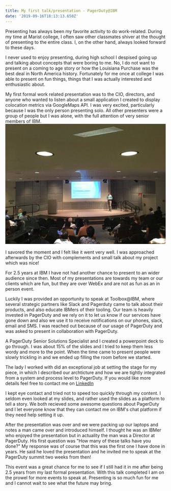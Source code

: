 ```yaml
---
title: My first talk/presentation - PagerDuty@IBM
date: '2019-09-16T18:13:13.650Z'
---
```


Presenting has always been my favorite activity to do work-related. During my time at Marist college, I often saw other classmates shiver at the thought of presenting to the entire class. I, on the other hand, always looked forward to these days. 

I never used to enjoy presenting, during high school I despised going up and talking about concepts that were boring to me. No, I do not want to present on a coming to age story or how the Louisiana Purchase was the best deal in North America history. Fortunately for me once at college I was able to present on fun things, things that I was actually interested and enthusiastic about. 

My first formal work related presentation was to the CIO, directors, and anyone who wanted to listen about a small application I created to display colocation metrics via GoogleMaps API. I was very excited, particularly because I was the only person presenting solo. All other presenters were a group of people but I was alone, with the full attention of very senior members of IBM.
![John 2017 IBM](./johnatibm.jpg)

I savored the moment and I felt like it went very well. I was approached afterwards by the CIO with complements and small talk about my project which was nice!

For 2.5 years at IBM I have not had another chance to present to an wider audience since then. Most of my presentations are towards my team or our clients which are fun, but they are over WebEx and are not as fun as an in person event.

Luckily I was provided an opportunity to speak at Toolbox@IBM, where several strategic partners like Slack and Pagerduty came to talk about their products, and also educate IBMers of their tooling. Our team is heavily invested in PagerDuty and we rely on it to let us know if our services have gone down and also we use it to receive notifications on our phones, slack, email and SMS. I was reached out because of our usage of PagerDuty and was asked to present in collaboration with PagerDuty.

A PagerDuty Senior Solutions Specialist and I created a powerpoint deck to go through. I was about 15% of the slides and I tried to keep them less wordy and more to the point. When the time came to present people were slowly trickling in and we ended up filling the room before we started. 

The lady I worked with did an exceptional job at setting the stage for my piece, in which I described our archticture and how we are tightly integrated from a system and process level to PagerDuty. If you would like more details feel free to contact me on [LinkedIn](https://www.linkedin.com/in/john-kryspin-a593189b/)

I kept eye contact and tried not to speed too quickly through my content. I seldom even looked at my slides, and rather used the slides as a platform to tell a story. We both recieved some awesome questions about PagerDuty and I let everyone know that they can contact me on IBM's chat platform if they need help setting it up.

After the presentation was over and we were packing up our laptops and notes a man came over and introduced himself. I thought he was an IBMer who enjoyed the presentation but in actuality the man was a Director at PagerDuty. His first question was "How many of these talks have you done?" My response was of course that this was the first one I have done in years. He said he loved the presentation and he invited me to speak at the PagerDuty summit two weeks from then!

This event was a great chance for me to see if I still had it in me after being 2.5 years from my last formal presentation. With this talk completed I am on the prowel for more events to speak at. Presenting is so much fun for me and I cannot wait to see what the future may bring.